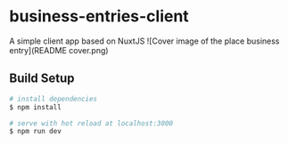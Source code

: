 # business-entries-client

A simple client app based on NuxtJS
![Cover image of the place business entry](README cover.png)

## Build Setup

```bash
# install dependencies
$ npm install

# serve with hot reload at localhost:3000
$ npm run dev
```
